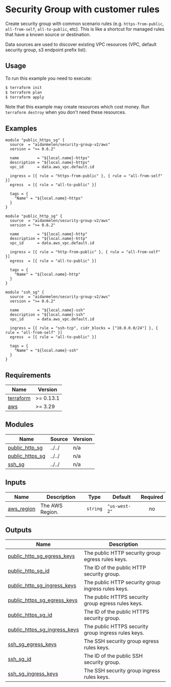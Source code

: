 # Security Group with customer rules

Create security group with common scenario rules (e.g. `https-from-public`, `all-from-self`, `all-to-public`, etc). This is like a shortcut for managed rules that have a known source or destination.

Data sources are used to discover existing VPC resources (VPC, default security group, s3 endpoint prefix list).

## Usage

To run this example you need to execute:

```bash
$ terraform init
$ terraform plan
$ terraform apply
```

Note that this example may create resources which cost money. Run `terraform destroy` when you don't need these resources.

<!-- BEGINNING OF PRE-COMMIT-TERRAFORM DOCS HOOK -->

## Examples

```hcl
module "public_https_sg" {
  source  = "aidanmelen/security-group-v2/aws"
  version = ">= 0.6.2"

  name        = "${local.name}-https"
  description = "${local.name}-https"
  vpc_id      = data.aws_vpc.default.id

  ingress = [{ rule = "https-from-public" }, { rule = "all-from-self" }]
  egress  = [{ rule = "all-to-public" }]

  tags = {
    "Name" = "${local.name}-https"
  }
}

module "public_http_sg" {
  source  = "aidanmelen/security-group-v2/aws"
  version = ">= 0.6.2"

  name        = "${local.name}-http"
  description = "${local.name}-http"
  vpc_id      = data.aws_vpc.default.id

  ingress = [{ rule = "http-from-public" }, { rule = "all-from-self" }]
  egress  = [{ rule = "all-to-public" }]

  tags = {
    "Name" = "${local.name}-http"
  }
}

module "ssh_sg" {
  source  = "aidanmelen/security-group-v2/aws"
  version = ">= 0.6.2"

  name        = "${local.name}-ssh"
  description = "${local.name}-ssh"
  vpc_id      = data.aws_vpc.default.id

  ingress = [{ rule = "ssh-tcp", cidr_blocks = ["10.0.0.0/24"] }, { rule = "all-from-self" }]
  egress  = [{ rule = "all-to-public" }]

  tags = {
    "Name" = "${local.name}-ssh"
  }
}
```

## Requirements

| Name | Version |
|------|---------|
| <a name="requirement_terraform"></a> [terraform](#requirement\_terraform) | >= 0.13.1 |
| <a name="requirement_aws"></a> [aws](#requirement\_aws) | >= 3.29 |
## Modules

| Name | Source | Version |
|------|--------|---------|
| <a name="module_public_http_sg"></a> [public\_http\_sg](#module\_public\_http\_sg) | ../../ | n/a |
| <a name="module_public_https_sg"></a> [public\_https\_sg](#module\_public\_https\_sg) | ../../ | n/a |
| <a name="module_ssh_sg"></a> [ssh\_sg](#module\_ssh\_sg) | ../../ | n/a |
## Inputs

| Name | Description | Type | Default | Required |
|------|-------------|------|---------|:--------:|
| <a name="input_aws_region"></a> [aws\_region](#input\_aws\_region) | The AWS Region. | `string` | `"us-west-2"` | no |
## Outputs

| Name | Description |
|------|-------------|
| <a name="output_public_http_sg_egress_keys"></a> [public\_http\_sg\_egress\_keys](#output\_public\_http\_sg\_egress\_keys) | The public HTTP security group egress rules keys. |
| <a name="output_public_http_sg_id"></a> [public\_http\_sg\_id](#output\_public\_http\_sg\_id) | The ID of the public HTTP security group. |
| <a name="output_public_http_sg_ingress_keys"></a> [public\_http\_sg\_ingress\_keys](#output\_public\_http\_sg\_ingress\_keys) | The public HTTP security group ingress rules keys. |
| <a name="output_public_https_sg_egress_keys"></a> [public\_https\_sg\_egress\_keys](#output\_public\_https\_sg\_egress\_keys) | The public HTTPS security group egress rules keys. |
| <a name="output_public_https_sg_id"></a> [public\_https\_sg\_id](#output\_public\_https\_sg\_id) | The ID of the public HTTPS security group. |
| <a name="output_public_https_sg_ingress_keys"></a> [public\_https\_sg\_ingress\_keys](#output\_public\_https\_sg\_ingress\_keys) | The public HTTPS security group ingress rules keys. |
| <a name="output_ssh_sg_egress_keys"></a> [ssh\_sg\_egress\_keys](#output\_ssh\_sg\_egress\_keys) | The SSH security group egress rules keys. |
| <a name="output_ssh_sg_id"></a> [ssh\_sg\_id](#output\_ssh\_sg\_id) | The ID of the public SSH security group. |
| <a name="output_ssh_sg_ingress_keys"></a> [ssh\_sg\_ingress\_keys](#output\_ssh\_sg\_ingress\_keys) | The SSH security group ingress rules keys. |
<!-- END OF PRE-COMMIT-TERRAFORM DOCS HOOK -->

